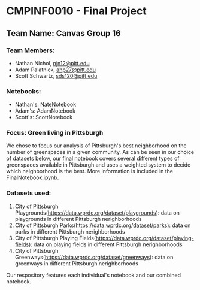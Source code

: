 # CMPINF0010 - Final Project
## Team Name: Canvas Group 16

### Team Members:
- Nathan Nichol, njn12@pitt.edu
- Adam Palatnick, ahp27@pitt.edu
- Scott Schwartz, sds120@pitt.edu  
              
### Notebooks:
- Nathan's: NateNotebook
- Adam's: AdamNotebook
- Scott's: ScottNotebook
           
### Focus: Green living in Pittsburgh
We chose to focus our analysis of Pittsburgh's best neighborhood on the number of greenspaces in a given community. As can be seen in our choice of datasets below, our final notebook covers several different types of greenspaces available in Pittsburgh and uses a weighted system to decide which neighborhood is the best. More information is included in the FinalNotebook.ipynb.

### Datasets used: 
1. City of Pittsburgh Playgrounds(https://data.wprdc.org/dataset/playgrounds): data on playgrounds in different Pittsburgh nerighborhoods
2. City of Pittsburgh Parks(https://data.wprdc.org/dataset/parks): data on parks in different Pittsburgh nerighborhoods
3. City of Pittsburgh Playing Fields(https://data.wprdc.org/dataset/playing-fields): data on playing fields in different Pittsburgh nerighborhoods
4. City of Pittsburgh Greenways(https://data.wprdc.org/dataset/greenways): data on greenways in different Pittsburgh nerighborhoods

Our respository features each individual's notebook and our combined notebook.
